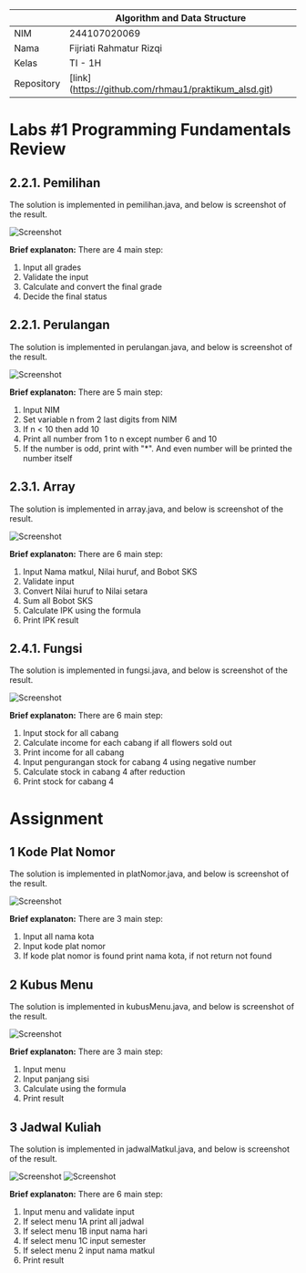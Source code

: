 |            | Algorithm and Data Structure                          |
| ---------- | ----------------------------------------------------- |
| NIM        | 244107020069                                          |
| Nama       | Fijriati Rahmatur Rizqi                               |
| Kelas      | TI - 1H                                               |
| Repository | [link] (https://github.com/rhmau1/praktikum_alsd.git) |

# Labs #1 Programming Fundamentals Review

## 2.2.1. Pemilihan

The solution is implemented in pemilihan.java, and below is screenshot of the result.

![Screenshot](../img/p1/img1.png)

**Brief explanaton:** There are 4 main step:

1. Input all grades
2. Validate the input
3. Calculate and convert the final grade
4. Decide the final status

## 2.2.1. Perulangan

The solution is implemented in perulangan.java, and below is screenshot of the result.

![Screenshot](../img/p1/img2.png)

**Brief explanaton:** There are 5 main step:

1. Input NIM
2. Set variable n from 2 last digits from NIM
3. If n < 10 then add 10
4. Print all number from 1 to n except number 6 and 10
5. If the number is odd, print with "\*". And even number will be printed the number itself

## 2.3.1. Array

The solution is implemented in array.java, and below is screenshot of the result.

![Screenshot](../img/p1/img3.png)

**Brief explanaton:** There are 6 main step:

1. Input Nama matkul, Nilai huruf, and Bobot SKS
2. Validate input
3. Convert Nilai huruf to Nilai setara
4. Sum all Bobot SKS
5. Calculate IPK using the formula
6. Print IPK result

## 2.4.1. Fungsi

The solution is implemented in fungsi.java, and below is screenshot of the result.

![Screenshot](../img/p1/img4.png)

**Brief explanaton:** There are 6 main step:

1. Input stock for all cabang
2. Calculate income for each cabang if all flowers sold out
3. Print income for all cabang
4. Input pengurangan stock for cabang 4 using negative number
5. Calculate stock in cabang 4 after reduction
6. Print stock for cabang 4

# Assignment

## 1 Kode Plat Nomor

The solution is implemented in platNomor.java, and below is screenshot of the result.

![Screenshot](../img/p1/img5.png)

**Brief explanaton:** There are 3 main step:

1. Input all nama kota
2. Input kode plat nomor
3. If kode plat nomor is found print nama kota, if not return not found

## 2 Kubus Menu

The solution is implemented in kubusMenu.java, and below is screenshot of the result.

![Screenshot](../img/p1/img6.png)

**Brief explanaton:** There are 3 main step:

1. Input menu
2. Input panjang sisi
3. Calculate using the formula
4. Print result

## 3 Jadwal Kuliah

The solution is implemented in jadwalMatkul.java, and below is screenshot of the result.

![Screenshot](../img/p1/img7A.png)
![Screenshot](../img/p1/img7B.png)

**Brief explanaton:** There are 6 main step:

1. Input menu and validate input
2. If select menu 1A print all jadwal
3. If select menu 1B input nama hari
4. If select menu 1C input semester
5. If select menu 2 input nama matkul
6. Print result
